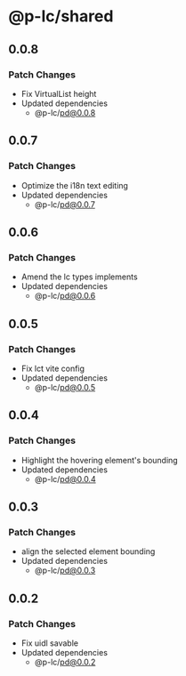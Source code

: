 # @p-lc/shared

## 0.0.8

### Patch Changes

- Fix VirtualList height
- Updated dependencies
  - @p-lc/pd@0.0.8

## 0.0.7

### Patch Changes

- Optimize the i18n text editing
- Updated dependencies
  - @p-lc/pd@0.0.7

## 0.0.6

### Patch Changes

- Amend the lc types implements
- Updated dependencies
  - @p-lc/pd@0.0.6

## 0.0.5

### Patch Changes

- Fix lct vite config
- Updated dependencies
  - @p-lc/pd@0.0.5

## 0.0.4

### Patch Changes

- Highlight the hovering element's bounding
- Updated dependencies
  - @p-lc/pd@0.0.4

## 0.0.3

### Patch Changes

- align the selected element bounding
- Updated dependencies
  - @p-lc/pd@0.0.3

## 0.0.2

### Patch Changes

- Fix uidl savable
- Updated dependencies
  - @p-lc/pd@0.0.2
